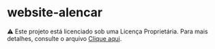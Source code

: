 # website-alencar

⚠️ Este projeto está licenciado sob uma Licença Proprietária. Para mais detalhes, consulte o arquivo [Clique aqui](LICENSE.txt).
